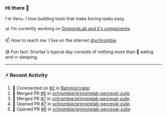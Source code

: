 ### Hi there 👋

I'm Venu. I love building tools that make boring tasks easy.

📊 I’m currently working on [GrimoireLab and it's components](https://chaoss.github.io/grimoirelab).

📫 How to reach me: I live on the internet [@vchrombie](https://www.google.co.in/search?q=vchrombie).

😄 Fun fact: Snorlax's typical day consists of nothing more than :doughnut: eating and :zzz: sleeping.

---

### :zap: Recent Activity

<!--RECENT_ACTIVITY:start-->
1. 💬 Commented on [#2](https://github.com/Bahmni/crater/pull/2#discussion_r908072587) in [Bahmni/crater](https://github.com/Bahmni/crater)
2. 🎉 Merged PR [#6](https://github.com/vchrombie/grimoirelab-perceval-zulip/pull/6) in [vchrombie/grimoirelab-perceval-zulip](https://github.com/vchrombie/grimoirelab-perceval-zulip)
3. 🎉 Merged PR [#7](https://github.com/vchrombie/grimoirelab-perceval-zulip/pull/7) in [vchrombie/grimoirelab-perceval-zulip](https://github.com/vchrombie/grimoirelab-perceval-zulip)
4. 💪 Opened PR [#7](https://github.com/vchrombie/grimoirelab-perceval-zulip/pull/7) in [vchrombie/grimoirelab-perceval-zulip](https://github.com/vchrombie/grimoirelab-perceval-zulip)
5. 💪 Opened PR [#6](https://github.com/vchrombie/grimoirelab-perceval-zulip/pull/6) in [vchrombie/grimoirelab-perceval-zulip](https://github.com/vchrombie/grimoirelab-perceval-zulip)
<!--RECENT_ACTIVITY:end-->

<!--
**vchrombie/vchrombie** is a ✨ _special_ ✨ repository because its `README.md` (this file) appears on your GitHub profile.

Here are some ideas to get you started:

- 🔭 I’m currently working on ...
- 🌱 I’m currently learning ...
- 👯 I’m looking to collaborate on ...
- 🤔 I’m looking for help with ...
- 💬 Ask me about ...
- 📫 How to reach me: ...
- 😄 Pronouns: ...
- ⚡ Fun fact: ...
-->
